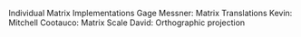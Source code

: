 Individual Matrix Implementations
Gage Messner: Matrix Translations
Kevin: 
Mitchell Cootauco: Matrix Scale 
David: Orthographic projection